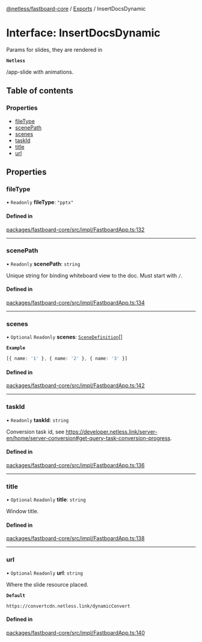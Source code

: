 [@netless/fastboard-core](../README.md) / [Exports](../modules.md) / InsertDocsDynamic

# Interface: InsertDocsDynamic

Params for slides, they are rendered in

**`Netless`**

 /app-slide with animations.

## Table of contents

### Properties

- [fileType](InsertDocsDynamic.md#filetype)
- [scenePath](InsertDocsDynamic.md#scenepath)
- [scenes](InsertDocsDynamic.md#scenes)
- [taskId](InsertDocsDynamic.md#taskid)
- [title](InsertDocsDynamic.md#title)
- [url](InsertDocsDynamic.md#url)

## Properties

### fileType

• `Readonly` **fileType**: ``"pptx"``

#### Defined in

[packages/fastboard-core/src/impl/FastboardApp.ts:132](https://github.com/netless-io/fastboard/blob/2826099/packages/fastboard-core/src/impl/FastboardApp.ts#L132)

___

### scenePath

• `Readonly` **scenePath**: `string`

Unique string for binding whiteboard view to the doc. Must start with `/`.

#### Defined in

[packages/fastboard-core/src/impl/FastboardApp.ts:134](https://github.com/netless-io/fastboard/blob/2826099/packages/fastboard-core/src/impl/FastboardApp.ts#L134)

___

### scenes

• `Optional` `Readonly` **scenes**: [`SceneDefinition`](../modules.md#scenedefinition)[]

**`Example`**

 ```ts
[{ name: '1' }, { name: '2' }, { name: '3' }]
```

#### Defined in

[packages/fastboard-core/src/impl/FastboardApp.ts:142](https://github.com/netless-io/fastboard/blob/2826099/packages/fastboard-core/src/impl/FastboardApp.ts#L142)

___

### taskId

• `Readonly` **taskId**: `string`

Conversion task id, see https://developer.netless.link/server-en/home/server-conversion#get-query-task-conversion-progress.

#### Defined in

[packages/fastboard-core/src/impl/FastboardApp.ts:136](https://github.com/netless-io/fastboard/blob/2826099/packages/fastboard-core/src/impl/FastboardApp.ts#L136)

___

### title

• `Optional` `Readonly` **title**: `string`

Window title.

#### Defined in

[packages/fastboard-core/src/impl/FastboardApp.ts:138](https://github.com/netless-io/fastboard/blob/2826099/packages/fastboard-core/src/impl/FastboardApp.ts#L138)

___

### url

• `Optional` `Readonly` **url**: `string`

Where the slide resource placed.

**`Default`**

 `https://convertcdn.netless.link/dynamicConvert`

#### Defined in

[packages/fastboard-core/src/impl/FastboardApp.ts:140](https://github.com/netless-io/fastboard/blob/2826099/packages/fastboard-core/src/impl/FastboardApp.ts#L140)

